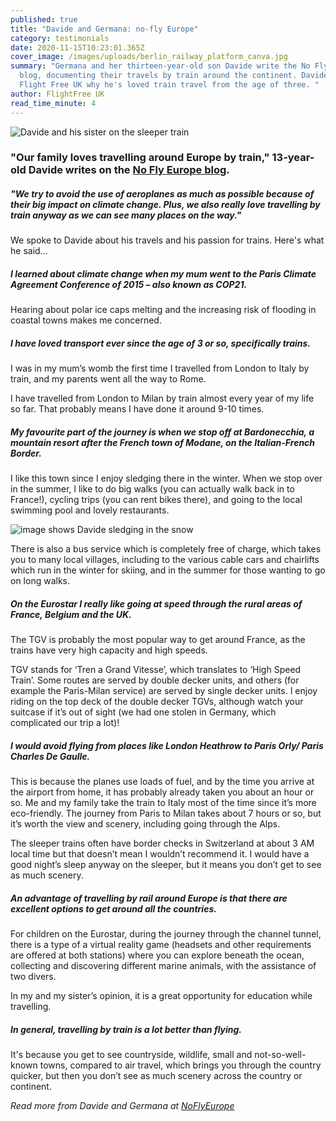 ```yaml
---
published: true
title: "Davide and Germana: no-fly Europe"
category: testimonials
date: 2020-11-15T10:23:01.365Z
cover_image: /images/uploads/berlin_railway_platform_canva.jpg
summary: "Germana and her thirteen-year-old son Davide write the No Fly Europe
  blog, documenting their travels by train around the continent. Davide tells
  Flight Free UK why he's loved train travel from the age of three. "
author: FlightFree UK
read_time_minute: 4
---
```

![Davide and his sister on the sleeper train](/images/uploads/sleeper_train_davide.jpg "On the sleeper train")

### "Our family loves travelling around Europe by train," 13-year-old Davide writes on the [No Fly Europe blog](https://noflyeurope.home.blog/2019/04/25/a-familys-trip-by-train-from-london-to-milan/).

##### "We try to avoid the use of aeroplanes as much as possible because of their big impact on climate change. Plus, we also really love travelling by train anyway as we can see many places on the way."

We spoke to Davide about his travels and his passion for trains. Here's what he said...

##### I learned about climate change when my mum went to the Paris Climate Agreement Conference of 2015 – also known as COP21. 

Hearing about polar ice caps melting and the increasing risk of flooding in coastal towns makes me concerned.

##### I have loved transport ever since the age of 3 or so, specifically trains.

I was in my mum’s womb the first time I travelled from London to Italy by train, and my parents went all the way to Rome.

I have travelled from London to Milan by train almost every year of my life so far. That probably means I have done it around 9-10 times.

##### My favourite part of the journey is when we stop off at Bardonecchia, a mountain resort after the French town of Modane, on the Italian-French Border. 

I like this town since I enjoy sledging there in the winter. When we stop over in the summer, I like to do big walks (you can actually walk back in to France!), cycling trips (you can rent bikes there), and going to the local swimming pool and lovely restaurants. 

![image shows Davide sledging in the snow](/images/uploads/bardonecchia_sledging_davide.jpg "Sledging in Bardonecchia")

There is also a bus service which is completely free of charge, which takes you to many local villages, including to the various cable cars and chairlifts which run in the winter for skiing, and in the summer for those wanting to go on long walks.

##### On the Eurostar I really like going at speed through the rural areas of France, Belgium and the UK.

The TGV is probably the most popular way to get around France, as the trains have very high capacity and high speeds. 

TGV stands for ‘Tren a Grand Vitesse’, which translates to ‘High Speed Train’. Some routes are served by double decker units, and others (for example the Paris-Milan service) are served by single decker units. I enjoy riding on the top deck of the double decker TGVs, although watch your suitcase if it’s out of sight (we had one stolen in Germany, which complicated our trip a lot)! 

##### I would avoid flying from places like London Heathrow to Paris Orly/ Paris Charles De Gaulle.

This is because the planes use loads of fuel, and by the time you arrive at the airport from home, it has probably already taken you about an hour or so. Me and my family take the train to Italy most of the time since it’s more eco-friendly. The journey from Paris to Milan takes about 7 hours or so, but it’s worth the view and scenery, including going through the Alps.

The sleeper trains often have border checks in Switzerland at about 3 AM local time but that doesn’t mean I wouldn’t recommend it. I would have a good night’s sleep anyway on the sleeper, but it means you don’t get to see as much scenery. 

##### An advantage of travelling by rail around Europe is that there are excellent options to get around all the countries.

For children on the Eurostar, during the journey through the channel tunnel, there is a type of a virtual reality game (headsets and other requirements are offered at both stations) where you can explore beneath the ocean, collecting and discovering different marine animals, with the assistance of two divers. 

In my and my sister’s opinion, it is a great opportunity for education while travelling.

##### In general, travelling by train is a lot better than flying.

It's because you get to see countryside, wildlife, small and not-so-well-known towns, compared to air travel, which brings you through the country quicker, but then you don’t see as much scenery across the country or continent.

*Read more from Davide and Germana at [NoFlyEurope](https://noflyeurope.home.blog/)*